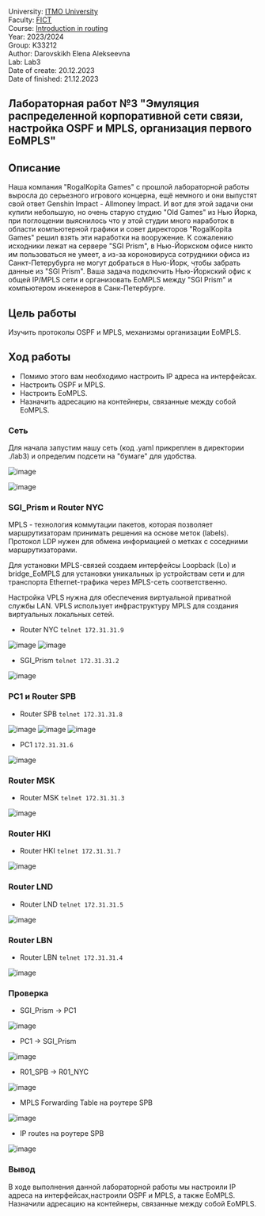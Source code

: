 University: [ITMO University](https://itmo.ru/ru/)  
Faculty: [FICT](https://fict.itmo.ru)  
Course: [Introduction in routing](https://github.com/itmo-ict-faculty/introduction-in-routing)  
Year: 2023/2024  
Group: K33212  
Author: Darovskikh Elena Alekseevna  
Lab: Lab3  
Date of create: 20.12.2023  
Date of finished: 21.12.2023

## Лабораторная работ №3 "Эмуляция распределенной корпоративной сети связи, настройка OSPF и MPLS, организация первого EoMPLS"

## Описание 

Наша компания "RogaIKopita Games" с прошлой лабораторной работы выросла до серьезного игрового концерна, ещё немного и они выпустят свой ответ Genshin Impact - Allmoney Impact. И вот для этой задачи они купили небольшую, но очень старую студию "Old Games" из Нью Йорка, при поглощении выяснилось что у этой студии много наработок в области компьютерной графики и совет директоров "RogaIKopita Games" решил взять эти наработки на вооружение. К сожалению исходники лежат на сервере "SGI Prism", в Нью-Йоркском офисе никто им пользоваться не умеет, а из-за короновируса сотрудники офиса из Санкт-Петерубурга не могут добраться в Нью-Йорк, чтобы забрать данные из "SGI Prism". Ваша задача подключить Нью-Йоркский офис к общей IP/MPLS сети и организовать EoMPLS между "SGI Prism" и компьютером инженеров в Санк-Петербурге.

## Цель работы  

Изучить протоколы OSPF и MPLS, механизмы организации EoMPLS.

## Ход работы  

* Помимо этого вам необходимо настроить IP адреса на интерфейсах.  
* Настроить OSPF и MPLS.  
* Настроить EoMPLS.  
* Назначить адресацию на контейнеры, связанные между собой EoMPLS.  

### Сеть  

Для начала запустим нашу сеть (код .yaml прикреплен в директории ./lab3) и определим подсети на "бумаге" для удобства.

![image](https://github.com/lenaniridmi/2023_2024-introduction_in_routing-k33212-darovskikh_e_a/assets/90695447/3c49bca5-e02c-45a3-8b0a-6f80d4383c0a)

![image](https://github.com/lenaniridmi/2023_2024-introduction_in_routing-k33212-darovskikh_e_a/assets/90695447/1e12fa12-6ce5-40fc-aed8-73b4d7915cca)

### SGI_Prism и Router NYC  
MPLS - технология коммутации пакетов, которая позволяет маршрутизаторам принимать решения на основе меток (labels). Протокол LDP нужен для обмена информацией о метках с соседними маршрутизаторами.

Для установки MPLS-связей создаем интерфейсы Loopback (Lo) и bridge_EoMPLS для установки уникальных ip устройствам сети и для транспорта Ethernet-трафика через MPLS-сеть соответственно.

Настройка VPLS нужна для обеспечения виртуальной приватной службы LAN. VPLS использует инфраструктуру MPLS для создания виртуальных локальных сетей.

* Router NYC ```telnet 172.31.31.9```

![image](https://github.com/lenaniridmi/2023_2024-introduction_in_routing-k33212-darovskikh_e_a/assets/90695447/cb8f62aa-e37d-45e7-9884-af9fda1dadb6)
![image](https://github.com/lenaniridmi/2023_2024-introduction_in_routing-k33212-darovskikh_e_a/assets/90695447/2bf03f7b-ad1d-4c62-aeb6-b876e72da981)


* SGI_Prism ```telnet 172.31.31.2```

![image](https://github.com/lenaniridmi/2023_2024-introduction_in_routing-k33212-darovskikh_e_a/assets/90695447/076d0971-0bf0-4646-a6e8-43df490f2186)


### PC1 и Router SPB  

* Router SPB ```telnet 172.31.31.8```

![image](https://github.com/lenaniridmi/2023_2024-introduction_in_routing-k33212-darovskikh_e_a/assets/90695447/de9ec162-084c-41a4-bfe9-c0385c06c7f6)
![image](https://github.com/lenaniridmi/2023_2024-introduction_in_routing-k33212-darovskikh_e_a/assets/90695447/75c5a98e-f335-4b36-9834-9e75c263928f)
![image](https://github.com/lenaniridmi/2023_2024-introduction_in_routing-k33212-darovskikh_e_a/assets/90695447/6ca14995-deb2-4ab8-8ca1-e2910c281618)

* PC1 ```172.31.31.6```

![image](https://github.com/lenaniridmi/2023_2024-introduction_in_routing-k33212-darovskikh_e_a/assets/90695447/3494167d-4145-4bea-8e4e-c366c3e6add2)


### Router MSK

* Router MSK ```telnet 172.31.31.3```

![image](https://github.com/lenaniridmi/2023_2024-introduction_in_routing-k33212-darovskikh_e_a/assets/90695447/318230a9-8fc2-4727-92e0-29e93b60e8bc)

### Router HKI

* Router HKI ```telnet 172.31.31.7```

![image](https://github.com/lenaniridmi/2023_2024-introduction_in_routing-k33212-darovskikh_e_a/assets/90695447/cdc47b72-33b4-4387-b902-82d0afa35ebc)

### Router LND

* Router LND ```telnet 172.31.31.5```

![image](https://github.com/lenaniridmi/2023_2024-introduction_in_routing-k33212-darovskikh_e_a/assets/90695447/c82da598-68d0-4274-ae3a-824e29136b4f)

### Router LBN

* Router LBN ```telnet 172.31.31.4```

![image](https://github.com/lenaniridmi/2023_2024-introduction_in_routing-k33212-darovskikh_e_a/assets/90695447/ccc7b6d0-d2c7-409f-851a-cd51429e4108)

### Проверка

* SGI_Prism -> PC1

![image](https://github.com/lenaniridmi/2023_2024-introduction_in_routing-k33212-darovskikh_e_a/assets/90695447/c1f75c1f-0374-493f-9d81-a06adb16a40a)

* PC1 -> SGI_Prism

![image](https://github.com/lenaniridmi/2023_2024-introduction_in_routing-k33212-darovskikh_e_a/assets/90695447/af631e8a-05c7-4e5b-888d-4bb7ba526e17)

* R01_SPB -> R01_NYC

![image](https://github.com/lenaniridmi/2023_2024-introduction_in_routing-k33212-darovskikh_e_a/assets/90695447/5fd676e2-96fb-42f7-b7a0-d04a0560d687)

* MPLS Forwarding Table на роутере SPB

![image](https://github.com/lenaniridmi/2023_2024-introduction_in_routing-k33212-darovskikh_e_a/assets/90695447/312cac5c-3cfb-464b-88d9-0395b932353f)

* IP routes на роутере SPB

![image](https://github.com/lenaniridmi/2023_2024-introduction_in_routing-k33212-darovskikh_e_a/assets/90695447/c71b1b8f-8acc-497b-84ab-7852c74735f5)


### Вывод
В ходе выполнения данной лабораторной работы мы настроили IP адреса на интерфейсах,настроили OSPF и MPLS, а также EoMPLS. Назначили адресацию на контейнеры, связанные между собой EoMPLS.
